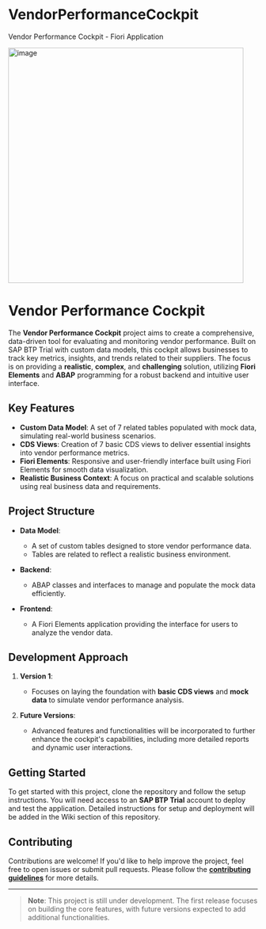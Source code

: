 # VendorPerformanceCockpit
Vendor Performance Cockpit - Fiori Application

<img width="475" alt="image" src="https://github.com/user-attachments/assets/ba8acb31-c8dd-4cfd-83af-4ebd33f358a3" />

# Vendor Performance Cockpit

The **Vendor Performance Cockpit** project aims to create a comprehensive, data-driven tool for evaluating and monitoring vendor performance. Built on SAP BTP Trial with custom data models, this cockpit allows businesses to track key metrics, insights, and trends related to their suppliers. The focus is on providing a **realistic**, **complex**, and **challenging** solution, utilizing **Fiori Elements** and **ABAP** programming for a robust backend and intuitive user interface.

## Key Features

- **Custom Data Model**: A set of 7 related tables populated with mock data, simulating real-world business scenarios.
- **CDS Views**: Creation of 7 basic CDS views to deliver essential insights into vendor performance metrics.
- **Fiori Elements**: Responsive and user-friendly interface built using Fiori Elements for smooth data visualization.
- **Realistic Business Context**: A focus on practical and scalable solutions using real business data and requirements.

## Project Structure

- **Data Model**: 
  - A set of custom tables designed to store vendor performance data.
  - Tables are related to reflect a realistic business environment.
  
- **Backend**:
  - ABAP classes and interfaces to manage and populate the mock data efficiently.
  
- **Frontend**:
  - A Fiori Elements application providing the interface for users to analyze the vendor data.

## Development Approach

1. **Version 1**: 
   - Focuses on laying the foundation with **basic CDS views** and **mock data** to simulate vendor performance analysis.
   
2. **Future Versions**:
   - Advanced features and functionalities will be incorporated to further enhance the cockpit's capabilities, including more detailed reports and dynamic user interactions.

## Getting Started

To get started with this project, clone the repository and follow the setup instructions. You will need access to an **SAP BTP Trial** account to deploy and test the application. Detailed instructions for setup and deployment will be added in the Wiki section of this repository.

## Contributing

Contributions are welcome! If you'd like to help improve the project, feel free to open issues or submit pull requests. Please follow the **[contributing guidelines](CONTRIBUTING.md)** for more details.

---

> **Note**: This project is still under development. The first release focuses on building the core features, with future versions expected to add additional functionalities.
